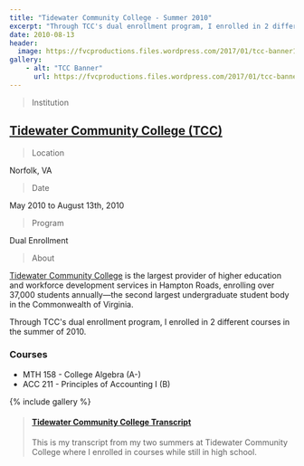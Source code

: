 ```yaml
---
title: "Tidewater Community College - Summer 2010"
excerpt: "Through TCC's dual enrollment program, I enrolled in 2 different courses in the summer of 2010."
date: 2010-08-13
header:
  image: https://fvcproductions.files.wordpress.com/2017/01/tcc-banner1.png
gallery:
    - alt: "TCC Banner"
      url: https://fvcproductions.files.wordpress.com/2017/01/tcc-banner1.png
---
```


> Institution

## <a title="Tidewater Community College" href="https://tcc.edu" target="_blank">Tidewater Community College (TCC)</a>

> Location

Norfolk, VA

> Date

May 2010 to August 13th, 2010

> Program

Dual Enrollment

> About

[Tidewater Community College](https://www.tcc.edu/) is the largest provider of higher education and workforce development services in Hampton Roads, enrolling over 37,000 students annually—the second largest undergraduate student body in the Commonwealth of Virginia.

Through TCC's dual enrollment program, I enrolled in 2 different courses in the summer of 2010.

### Courses

-   MTH 158 - College Algebra (A-)
-   ACC 211 - Principles of Accounting I (B)

{% include gallery %}

<blockquote class="embedly-card"><h4><a href="https://www.scribd.com/document/353207049/Tidewater-Community-College-Transcript">Tidewater Community College Transcript</a></h4><p>This is my transcript from my two summers at Tidewater Community College where I enrolled in courses while still in high school.</p></blockquote>